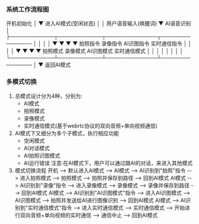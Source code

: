 ### 系统工作流程图
开机初始化
    │
    ▼
进入AI模式(空闲状态)
    │
    │ 用户语音输入(唤醒词)
    ▼
AI语音识别
    │
    ├────────────┬────────────┬──────────────┬───────────────
    │            │            │              │
    ▼            ▼            ▼              ▼
拍照指令     录像指令     AI识图指令     实时通信指令
    │            │            │              │
    ▼            ▼            ▼              ▼
拍照模式    录像模式    AI识图模式    实时通信模式
    │            │            │              │
    │            │            │              │
    └────────────┴────────────┴──────────────┴───────────────
                            │
                            ▼
                        返回AI模式

### 多模式切换
1. 总模式设计分为4种，分别为:
   - AI模式
   - 拍照模式
   - 录像模式
   - 实时通信模式(基于webrtc协议的双向音频+单向视频通信)
2. AI模式下又细分为多个子模式，执行相应功能
   - 空闲模式
   - AI对话模式
   - AI拍照识图模式
   - AI运行错误
注意:在AI模式下，用户可以通过跟AI的对话，来进入其他模式
3. 模式切换流程
开机 --> 默认进入AI模式 --> AI模式 --> AI识别到"拍照"指令 --> 进入拍照模式 --> 拍照模式 --> 拍照并保存到路径 --> 回到AI模式
                          AI模式 --> AI识别到"录像"指令 --> 进入录像模式 --> 录像模式 --> 录像并保存到路径 --> 回到AI模式
                          AI模式 --> AI识别到"AI识图模式"指令 --> 进入AI识图模式 --> AI识图模式 --> 拍照并发送给AI进行图像识别 --> 回到AI模式
                          AI模式 --> AI识别到"实时通信模式"指令 --> 进入实时通信模式 --> 实时通信模式 --> 开始进行双向音频+单向视频的实时通信 --> 通信中止 --> 回到AI模式
